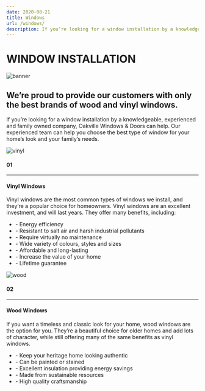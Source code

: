 ```yaml
---
date: 2020-08-21
title: Windows
url: /windows/
description: If you’re looking for a window installation by a knowledgeable, experienced and family owned company, Oakville Windows & Doors can help. Our experienced team can help you choose the best type of window for your home’s look and your family’s needs.
---
```

<div class="content container">
    <h1 class="title">WINDOW INSTALLATION</h1>
    <div class="banner">
        <img alt="banner" src="/img/doorBanner.png" />
        <h2>We’re proud to provide our customers with only the best brands of wood and vinyl windows.</h2>
    </div>
    <div class="description">
        <p>
            If you’re looking for a window installation by a knowledgeable, experienced and family owned
            company, Oakville Windows & Doors can help. Our experienced team can help you choose the best type of
            window for your home’s look and your family’s needs.
        </p>
    </div>
    <div id="windowTypes" class="servicesOffered">
            <div id="vinylDiv" class="item">
                <div class="imageContainer left">
                    <img src="/img/window1.png" alt="vinyl" class="example" />
                </div>
                <div id="vinylDesc" class="descriptionContainer right">
                    <div id="vinylHeader">
                        <h4 class="Services">01</h4>
                        <hr class="Services" />
                        <h4 class="Services">Vinyl Windows</h4>
                    </div>
                    <p>
                        Vinyl windows are the most common types of windows we install, and
                        they’re a popular choice for homeowners. Vinyl windows are an excellent
                        investment, and will last years. They offer many benefits, including:
                    </p>
                    <ul id="vinylList" class="hyphen">
                        <li>- Energy efficiency</li>
                        <li>- Resistant to salt air and harsh industrial pollutants</li>
                        <li>- Require virtually no maintenance</li>
                        <li>- Wide variety of colours, styles and sizes</li>
                        <li>- Affordable and long-lasting</li>
                        <li>- Increase the value of your home</li>
                        <li>- Lifetime guarantee</li>
                    </ul>
                </div>
            </div>
            <div id="woodDiv" class="item">
                <div class="imageContainer right">
                    <img src="/img/window2.png" alt="wood" class="example" />
                </div>
                <div id="woodDesc" class="descriptionContainer left">
                    <div id="woodHeader">
                        <h4 class="Services">02</h4>
                        <hr class="Services" />
                        <h4 class="Services">Wood Windows</h4>
                    </div>
                    <p>
                        If you want a timeless and classic look for your home, wood
                        windows are the option for you. They’re a beautiful choice
                        for older homes and add lots of character, while still
                        offering many of the same benefits as vinyl windows.
                    </p>
                    <ul id="woodList" class="hyphen">
                        <li>- Keep your heritage home looking authentic</li>
                        <li>- Can be painted or stained</li>
                        <li>- Excellent insulation providing energy savings</li>
                        <li>- Made from sustainable resources</li>
                        <li>- High quality craftsmanship</li>
                    </ul>
                </div>
            </div>
        </div>
    </div>
</div>